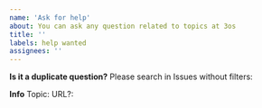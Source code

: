 ```yaml
---
name: 'Ask for help'
about: You can ask any question related to topics at 3os
title: ''
labels: help wanted
assignees: ''
---
```


**Is it a duplicate question?**
Please search in Issues without filters:

**Info**
Topic:
URL?:
